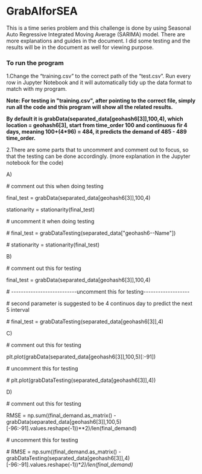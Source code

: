 # GrabAIforSEA

This is a time series problem and this challenge is done by using Seasonal Auto Regressive Integrated Moving Average (SARIMA) model.
There are more explanations and guides in the document.  I did some testing and the results will be in the document as well for viewing purpose.

### To run the program 

1.Change the “training.csv” to the correct path of the “test.csv”. Run every row in Jupyter Notebook and it will automatically tidy up the data format to match with my program.

**Note: For testing in "training.csv", after pointing to the correct file, simply run all the code and this program will show all the related results.**

**By default it is grabData(separated_data[geohash6[3]],100,4), which location = geohash6[3], start from time_order 100 and continuous fir 4 days, meaning 100+(4*96) = 484, it predicts the demand of 485 - 489 time_order.**


2.There are some parts that to uncomment and comment out to focus, so that the testing can be done accordingly. (more explanation in the Jupyter notebook for the code)

A)

\# comment out this when doing testing

final_test = grabData(separated_data[geohash6[3]],100,4)

stationarity = stationarity(final_test)

\# uncomment it when doing testing

\# final_test = grabDataTesting(separated_data["geohash6--Name"])

\# stationarity = stationarity(final_test)

B)

\# comment out this for testing

final_test = grabData(separated_data[geohash6[3]],100,4)

\# ---------------------------uncomment this for testing-------------------

\# second parameter is suggested to be 4 continuos day to predict the next 5 interval

\# final_test = grabDataTesting(separated_data[geohash6[3]],4)

C)

\# comment out this for testing

plt.plot(grabData(separated_data[geohash6[3]],100,5)[:-91])

\# uncomment this for testing

\# plt.plot(grabDataTesting(separated_data[geohash6[3]],4))

D)

\# comment out this for testing

RMSE = np.sum((final_demand.as_matrix() - grabData(separated_data[geohash6[3]],100,5)[-96:-91].values.reshape(-1))**2)/len(final_demand)

\# uncomment this for testing

\# RMSE = np.sum((final_demand.as_matrix() - grabDataTesting(separated_data[geohash6[3]],4)[-96:-91].values.reshape(-1))**2)/len(final_demand)*
